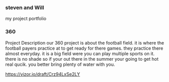 ### steven and Will
my project portfolio

### 360



Project Description
our 360 project is about the football field.  it is where the football payers practice at to get ready for there games.  they practice there almost everyday.  it is a big field were you can play multiple sports on it.  there is no shade so if your out there in the summer your going to get hot real qucik.  you better bring plenty of water with you.

https://vizor.io/draft/Crz94LxSe2LY

